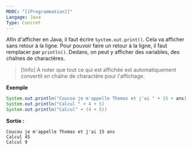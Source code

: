 ```yaml
---
MOOC: "[[Programmation]]"
Langage: Java
Type: Concret
---
```

Afin d'afficher en Java, il faut écrire `System.out.print()`. Cela va afficher sans retour à la ligne. Pour pouvoir faire un retour à la ligne, il faut remplacer par `println()`. Dedans, on peut y afficher des variables, des chaînes de charactères.

>[!info]
>A noter que tout ce qui est affichée est automatiquement convertit en chaîne de charactère pour l'affichage.


**Exemple**
```Java
System.out.println("Coucou je m'appelle Thomas et j'ai " + 15 + ans)
System.out.println("Calcul " + 4 + 5)
System.out.println("Calcul" + (4 + 5))
```
**Sortie :**
```
Coucou je m'appelle Thomas et j'ai 15 ans
Calcul 45
Calcul 9
```